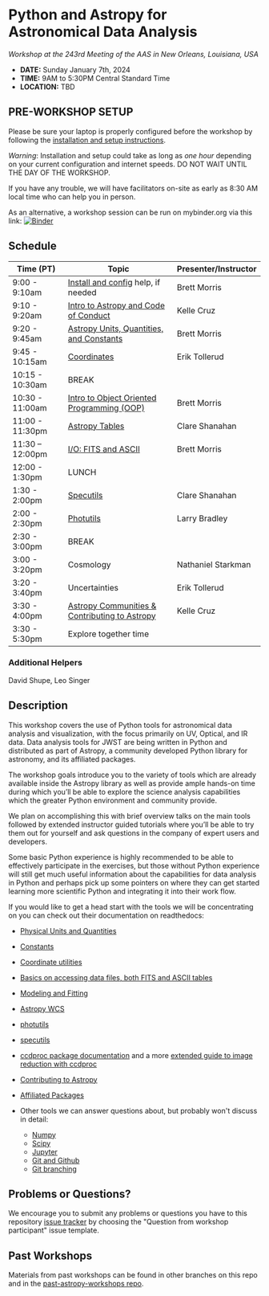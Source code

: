 Python and Astropy for Astronomical Data Analysis
=================================================
*Workshop at the 243rd Meeting of the AAS in New Orleans, Louisiana, USA*

* **DATE:** Sunday January 7th, 2024
* **TIME:** 9AM to 5:30PM Central Standard Time
* **LOCATION:** TBD

## PRE-WORKSHOP SETUP

Please be sure your laptop is properly configured before the workshop by following the
[installation and setup instructions](00-Install_and_Setup).

*Warning*: Installation and setup could take as long as *one hour* depending on your current configuration and internet speeds.
DO NOT WAIT UNTIL THE DAY OF THE WORKSHOP.

If you have any trouble, we will have facilitators on-site as early as 8:30 AM local time who can help you in person.

As an alternative, a workshop session can be run on mybinder.org via this link: [![Binder](https://mybinder.org/badge_logo.svg)](https://mybinder.org/v2/gh/stargaser/workshop-env/astropy-env/?urlpath=git-pull?repo%3Dhttps%253A%252F%252Fgithub.com%252Fastropy%252Fastropy-workshop%26branch%3Dmain)

## Schedule

| Time (PT)     | Topic                                                          | Presenter/Instructor |
|---------------|----------------------------------------------------------------|----------------------|
| 9:00 - 9:10am | [Install and config](00-Install_and_Setup) help, if needed     | Brett Morris         |
| 9:10 - 9:20am | [Intro to Astropy and Code of Conduct](01-IntroCoC)            | Kelle Cruz         |
| 9:20 - 9:45am | [Astropy Units, Quantities, and Constants](03-UnitsQuantities) | Brett Morris         |
| 9:45 - 10:15am | [Coordinates](04-Coordinates)                                  |  Erik Tollerud     |
| 10:15 - 10:30am | BREAK                                                          |                      |
| 10:30 - 11:00am | [Intro to Object Oriented Programming (OOP)](02b-OOP)          | Brett Morris         |
| 11:00 - 11:30pm | [Astropy Tables](06-Tables)                                    | Clare Shanahan       |
| 11:30 – 12:00pm | [I/O: FITS and ASCII](05-FITS)                                 | Brett Morris          |
| 12:00 - 1:30pm | LUNCH                                                          |                      |
| 1:30 - 2:00pm | [Specutils](09b-Specutils)                                     | Clare Shanahan       |
| 2:00 - 2:30pm | [Photutils](09-Photutils)                                      | Larry Bradley        |
| 2:30 - 3:00pm | BREAK                                                            |                      |
| 3:00 - 3:20pm | Cosmology                                                  |    Nathaniel Starkman     |
| 3:20 - 3:40pm | Uncertainties                                                  |    Erik Tollerud     |
| 3:30 - 4:00pm | [Astropy Communities & Contributing to Astropy](10-WrapUp)     | Kelle Cruz         |
| 3:30 - 5:30pm | Explore together time                                          |           |

### Additional Helpers

David Shupe, Leo Singer

## Description
This workshop covers the use of Python tools for astronomical data analysis and visualization, with the focus primarily
on UV, Optical, and IR data. Data analysis tools for JWST are being written in Python and distributed as part of Astropy,
a community developed Python library for astronomy,  and its affiliated packages.

The workshop goals introduce you to the variety of tools which are already available inside the Astropy library as
well as provide ample hands-on time during which you’ll be able to explore the science analysis capabilities which the
greater Python environment and community provide.

We plan on accomplishing this with brief overview talks on the main tools followed by extended instructor guided tutorials
where you’ll be able to try them out for yourself and ask questions in the company of expert users and developers.

Some basic Python experience is highly recommended to be able to effectively participate in the exercises,
but those without Python experience will still get much useful information about the capabilities for data analysis in
Python and perhaps pick up some pointers on where they can get started learning more scientific Python and integrating
it into their work flow.

If you would like to get a head start with the tools we will be concentrating on you can check out their documentation on readthedocs:

* [Physical Units and Quantities](https://docs.astropy.org/en/stable/units/index.html)
* [Constants](https://docs.astropy.org/en/stable/constants/index.html)
* [Coordinate utilities](https://docs.astropy.org/en/stable/coordinates/index.html)
* [Basics on accessing data files, both FITS and ASCII tables](https://docs.astropy.org/en/stable/io/unified.html)
* [Modeling and Fitting](https://docs.astropy.org/en/stable/modeling/index.html)
* [Astropy WCS](https://docs.astropy.org/en/stable/wcs/index.html)
* [photutils](https://photutils.readthedocs.io/)
* [specutils](https://specutils.readthedocs.io/)
* [ccdproc package documentation](https://ccdproc.readthedocs.io/en/latest/) and a more [extended guide to image reduction with ccdproc](https://github.com/astropy/ccd-reduction-and-photometry-guide)
* [Contributing to Astropy](https://docs.astropy.org/en/stable/development/workflow/development_workflow.html)
* [Affiliated Packages](https://www.astropy.org/affiliated/)

* Other tools we can answer questions about, but probably won't discuss in detail:
  * [Numpy](https://numpy.org/)
  * [Scipy](https://www.scipy.org/)
  * [Jupyter](https://jupyter.org/)
  * [Git and Github](https://guides.github.com/activities/hello-world/)
  * [Git branching](https://learngitbranching.js.org/)

## Problems or Questions?

We encourage you to submit any problems or questions you have to this
repository [issue tracker](https://github.com/astropy/astropy-workshop/issues)
by choosing the "Question from workshop participant" issue template.

## Past Workshops

Materials from past workshops can be found in other branches on this repo and in the [past-astropy-workshops repo](https://github.com/astropy/past-astropy-workshops).
